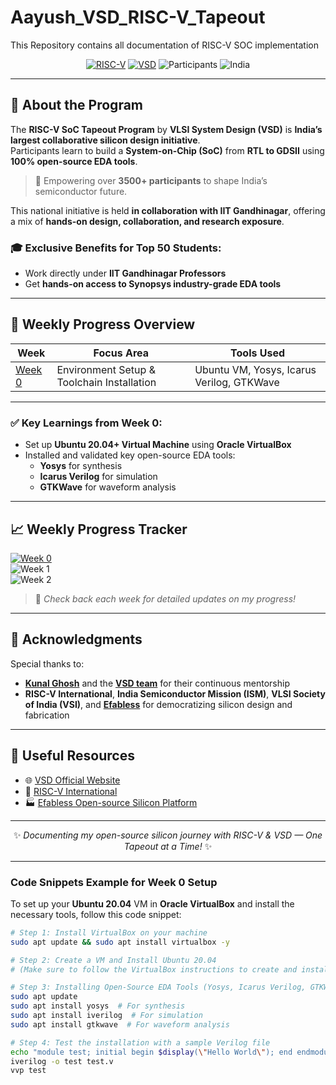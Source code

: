 # Aayush_VSD_RISC-V_Tapeout
This Repository contains all documentation of RISC-V SOC implementation

<div align="center">

[![RISC-V](https://img.shields.io/badge/RISC--V-SoC%20Tapeout-blue?style=for-the-badge&logo=riscv)](https://riscv.org/)
[![VSD](https://img.shields.io/badge/VSD-Program-orange?style=for-the-badge)](https://vsdiat.vlsisystemdesign.com/)
![Participants](https://img.shields.io/badge/Participants-3500+-success?style=for-the-badge)
![India](https://img.shields.io/badge/Made%20in-India-FF9933?style=for-the-badge)

</div>

---

## 📘 About the Program

The **RISC-V SoC Tapeout Program** by **VLSI System Design (VSD)** is **India’s largest collaborative silicon design initiative**.  
Participants learn to build a **System-on-Chip (SoC)** from **RTL to GDSII** using **100% open-source EDA tools**.

> 🎯 Empowering over **3500+ participants** to shape India’s semiconductor future.

This national initiative is held **in collaboration with IIT Gandhinagar**, offering a mix of **hands-on design, collaboration, and research exposure**.

### 🎓 Exclusive Benefits for Top 50 Students:
- Work directly under **IIT Gandhinagar Professors**  
- Get **hands-on access to Synopsys industry-grade EDA tools**

---

## 📅 Weekly Progress Overview

| Week | Focus Area | Tools Used |
|------|------------|------------|
| [Week 0](Week0/README.md) | Environment Setup & Toolchain Installation | Ubuntu VM, Yosys, Icarus Verilog, GTKWave |

---

### ✅ Key Learnings from Week 0:
- Set up **Ubuntu 20.04+ Virtual Machine** using **Oracle VirtualBox**  
- Installed and validated key open-source EDA tools:  
  - **Yosys** for synthesis  
  - **Icarus Verilog** for simulation  
  - **GTKWave** for waveform analysis  

---

## 📈 Weekly Progress Tracker

[![Week 0](https://img.shields.io/badge/Week%200-✅%20Completed-brightgreen?style=for-the-badge)](https://github.com/Nirbhay1909/Nirbhay_VSD-Tapeout-Program/tree/main/Week0)  
![Week 1](https://img.shields.io/badge/Week%201-🚧%20In%20Progress-lightgrey?style=for-the-badge)  
![Week 2](https://img.shields.io/badge/Week%202-Upcoming-lightgrey?style=for-the-badge)

> 📌 *Check back each week for detailed updates on my progress!*

---

## 🙏 Acknowledgments

Special thanks to:  
- [**Kunal Ghosh**](https://github.com/kunalg123) and the [**VSD team**](https://vsdiat.vlsisystemdesign.com/) for their continuous mentorship  
- **RISC-V International**, **India Semiconductor Mission (ISM)**, **VLSI Society of India (VSI)**, and [**Efabless**](https://github.com/efabless) for democratizing silicon design and fabrication

---

## 🔗 Useful Resources

- 🌐 [VSD Official Website](https://vsdiat.vlsisystemdesign.com/)  
- 📘 [RISC-V International](https://riscv.org/)  
- 🏭 [Efabless Open-source Silicon Platform](https://efabless.com/)

---

<div align="center">

✨ *Documenting my open-source silicon journey with RISC-V & VSD — One Tapeout at a Time!* ✨

</div>

---

### Code Snippets Example for Week 0 Setup

To set up your **Ubuntu 20.04** VM in **Oracle VirtualBox** and install the necessary tools, follow this code snippet:

```bash
# Step 1: Install VirtualBox on your machine
sudo apt update && sudo apt install virtualbox -y

# Step 2: Create a VM and Install Ubuntu 20.04
# (Make sure to follow the VirtualBox instructions to create and install Ubuntu)

# Step 3: Installing Open-Source EDA Tools (Yosys, Icarus Verilog, GTKWave)
sudo apt update
sudo apt install yosys  # For synthesis
sudo apt install iverilog  # For simulation
sudo apt install gtkwave  # For waveform analysis

# Step 4: Test the installation with a sample Verilog file
echo "module test; initial begin $display(\"Hello World\"); end endmodule" > test.v
iverilog -o test test.v
vvp test
